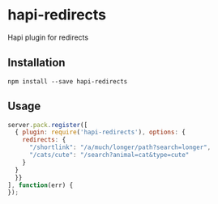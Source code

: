 hapi-redirects
==============

Hapi plugin for redirects


## Installation

`npm install --save hapi-redirects`

## Usage

```js
server.pack.register([
  { plugin: require('hapi-redirects'), options: {
    redirects: {
      "/shortlink": "/a/much/longer/path?search=longer",
      "/cats/cute": "/search?animal=cat&type=cute"
    }
  }
  }}
], function(err) {
});
```